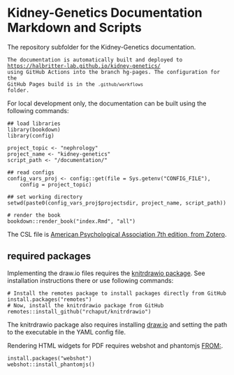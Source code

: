 # Kidney-Genetics Documentation Markdown and Scripts

The repository subfolder for the Kidney-Genetics documentation.

<code>The documentation is automatically built and deployed to https://halbritter-lab.github.io/kidney-genetics/ using GitHub Actions into the branch hg-pages.
The configuration for the GitHub Pages build is in the `.github/workflows` folder.</code>

For local development only, the documentation can be built using the following commands:

```
## load libraries
library(bookdown)
library(config)

project_topic <- "nephrology"
project_name <- "kidney-genetics"
script_path <- "/documentation/"

## read configs
config_vars_proj <- config::get(file = Sys.getenv("CONFIG_FILE"),
    config = project_topic)

## set working directory
setwd(paste0(config_vars_proj$projectsdir, project_name, script_path))

# render the book
bookdown::render_book("index.Rmd", "all")
```


The CSL file is [American Psychological Association 7th edition, from Zotero](https://www.zotero.org/styles/apa).

## required packages
Implementing the draw.io files requires the [knitrdrawio package](https://github.com/rchaput/knitrdrawio).
See installation instructions there or use following commands:

```
# Install the remotes package to install packages directly from GitHub
install.packages("remotes")
# Now, install the knitrdrawio package from GitHub
remotes::install_github("rchaput/knitrdrawio")
```

The knitrdrawio package also requires installing [draw.io](https://github.com/jgraph/drawio-desktop/releases) and setting the path to the executable in the YAML config file.

Rendering HTML widgets for PDF requires webshot and phantomjs [FROM:](https://bookdown.org/yihui/bookdown/html-widgets.html).
```
install.packages("webshot")
webshot::install_phantomjs()
```